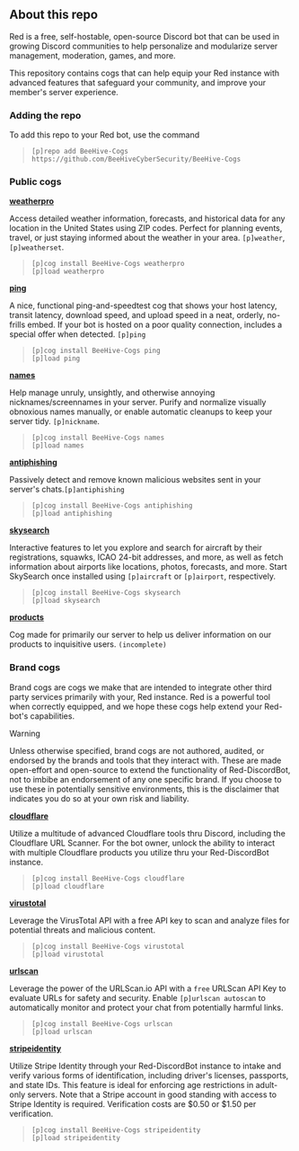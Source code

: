 ## About this repo
Red is a free, self-hostable, open-source Discord bot that can be used in growing Discord communities to help personalize and modularize server management, moderation, games, and more. 

This repository contains cogs that can help equip your Red instance with advanced features that safeguard your community, and improve your member's server experience.

### Adding the repo
To add this repo to your Red bot, use the command

> ```
> [p]repo add BeeHive-Cogs https://github.com/BeeHiveCyberSecurity/BeeHive-Cogs
> ```


### Public cogs
**[weatherpro](https://github.com/BeeHiveCyberSecurity/BeeHive-Cogs/tree/main/weatherpro)**

Access detailed weather information, forecasts, and historical data for any location in the United States using ZIP codes. Perfect for planning events, travel, or just staying informed about the weather in your area. `[p]weather`, `[p]weatherset`.
> ```
> [p]cog install BeeHive-Cogs weatherpro
> [p]load weatherpro
> ```

**[ping](https://github.com/BeeHiveCyberSecurity/BeeHive-Cogs/tree/main/ping)**

A nice, functional ping-and-speedtest cog that shows your host latency, transit latency, download speed, and upload speed in a neat, orderly, no-frills embed. If your bot is hosted on a poor quality connection, includes a special offer when detected. `[p]ping`
> ```
> [p]cog install BeeHive-Cogs ping
> [p]load ping
> ```

**[names](https://github.com/BeeHiveCyberSecurity/BeeHive-Cogs/tree/main/names)**

Help manage unruly, unsightly, and otherwise annoying nicknames/screennames in your server. Purify and normalize visually obnoxious names manually, or enable automatic cleanups to keep your server tidy. `[p]nickname`.
> ```
> [p]cog install BeeHive-Cogs names
> [p]load names
> ```

**[antiphishing](https://github.com/BeeHiveCyberSecurity/BeeHive-Cogs/tree/main/antiphishing)**

Passively detect and remove known malicious websites sent in your server's chats.`[p]antiphishing`
> ```
> [p]cog install BeeHive-Cogs antiphishing
> [p]load antiphishing
> ```

**[skysearch](https://github.com/BeeHiveCyberSecurity/BeeHive-Cogs/tree/main/skysearch)**

Interactive features to let you explore and search for aircraft by their registrations, squawks, ICAO 24-bit addresses, and more, as well as fetch information about airports like locations, photos, forecasts, and more. Start SkySearch once installed using `[p]aircraft` or `[p]airport`, respectively.
> ```
> [p]cog install BeeHive-Cogs skysearch
> [p]load skysearch
> ```

**[products](https://github.com/BeeHiveCyberSecurity/BeeHive-Cogs/tree/main/products)**

Cog made for primarily our server to help us deliver information on our products to inquisitive users. `(incomplete)`

### Brand cogs
Brand cogs are cogs we make that are intended to integrate other third party services primarily with your, Red instance. Red is a powerful tool when correctly equipped, and we hope these cogs help extend your Red-bot's capabilities.

>[!WARNING]
>Unless otherwise specified, brand cogs are not authored, audited, or endorsed by the brands and tools that they interact with.
>These are made open-effort and open-source to extend the functionality of Red-DiscordBot, not to imbibe an endorsement of any one specific brand.
>If you choose to use these in potentially sensitive environments, this is the disclaimer that indicates you do so at your own risk and liability.

**[cloudflare](https://github.com/BeeHiveCyberSecurity/BeeHive-Cogs/tree/main/cloudflare)**

Utilize a multitude of advanced Cloudflare tools thru Discord, including the Cloudflare URL Scanner. For the bot owner, unlock the ability to interact with multiple Cloudflare products you utilize thru your Red-DiscordBot instance.
> ```
> [p]cog install BeeHive-Cogs cloudflare
> [p]load cloudflare
> ```

**[virustotal](https://github.com/BeeHiveCyberSecurity/BeeHive-Cogs/tree/main/virustotal)**

Leverage the VirusTotal API with a free API key to scan and analyze files  for potential threats and malicious content.
> ```
> [p]cog install BeeHive-Cogs virustotal
> [p]load virustotal
> ```

**[urlscan](https://github.com/BeeHiveCyberSecurity/BeeHive-Cogs/tree/main/urlscan)**

Leverage the power of the URLScan.io API with a `free` URLScan API Key to evaluate URLs for safety and security. Enable `[p]urlscan autoscan` to automatically monitor and protect your chat from potentially harmful links.
> ```
> [p]cog install BeeHive-Cogs urlscan
> [p]load urlscan
> ```

**[stripeidentity](https://github.com/BeeHiveCyberSecurity/BeeHive-Cogs/tree/main/stripeidentity)**

Utilize Stripe Identity through your Red-DiscordBot instance to intake and verify various forms of identification, including driver's licenses, passports, and state IDs. This feature is ideal for enforcing age restrictions in adult-only servers. Note that a Stripe account in good standing with access to Stripe Identity is required. Verification costs are $0.50 or $1.50 per verification.
> ```
> [p]cog install BeeHive-Cogs stripeidentity
> [p]load stripeidentity
> ```



